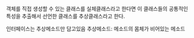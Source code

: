 객체를 직접 생성할 수 있는 클래스를 실체클래스라고 한다면
이 클래스들의 공통적인 특성을 추출해서 선언한 클래스를 추상클래스라고 한다.


인터페이스는 추상메소드만 담고있음
추상메소드: 메소드의 몸체가 비어있는 메소드
